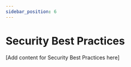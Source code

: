 ```yaml
---
sidebar_position: 6
---
```


# Security Best Practices

[Add content for Security Best Practices here]
